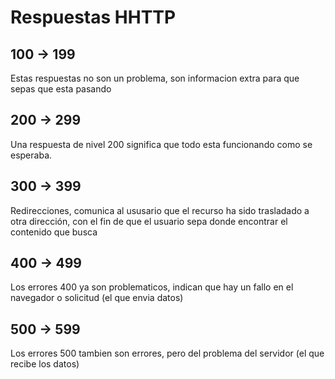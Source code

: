 # Respuestas HHTTP

## 100 -> 199
Estas respuestas no son un problema, son informacion extra para que sepas que esta pasando

## 200 -> 299
Una respuesta de nivel 200 significa que todo esta funcionando como se esperaba.

## 300 -> 399
Redirecciones, comunica al ususario que el recurso ha sido trasladado a otra dirección, con el fin de que el usuario sepa donde encontrar el contenido que busca

## 400 -> 499
Los errores 400 ya son problematicos, indican que hay un fallo en el navegador o solicitud (el que envia datos)

## 500 -> 599
Los errores 500 tambien son errores, pero del problema del servidor (el que recibe los datos)


